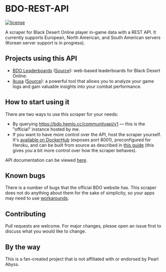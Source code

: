 # BDO-REST-API
[![license](https://img.shields.io/github/license/man90es/BDO-REST-API)](https://github.com/man90es/BDO-REST-API/blob/master/LICENSE)

A scraper for Black Desert Online player in-game data with a REST API. It currently supports European, North American, and South American servers (Korean server support is in progress).

## Projects using this API
- [BDO Leaderboards](https://bdo.hemlo.cc/leaderboards) ([Source](https://github.com/man90es/BDO-Leaderboards)): web-based leaderboards for Black Desert Online.
- [Ikusa](https://ikusa.site) ([Source](https://github.com/sch-28/ikusa_api)): a powerful tool that allows you to analyze your game logs and gain valuable insights into your combat performance.

## How to start using it
There are two ways to use this scraper for your needs:
* By querying https://bdo.hemlo.cc/communityapi/v1 — this is the "official" instance hosted by me.
* If you want to have more control over the API, host the scraper yourself. It's [available on DockerHub](https://hub.docker.com/r/man90/bdo-rest-api) (exposes port 8001), preconfigured for Heroku, and can be built from source as described in [this guide](docs/buildingFromSource.md) (this gives you a bit more control over how the scraper behaves).

API documentation can be viewed [here](https://man90es.github.io/BDO-REST-API/).

## Known bugs
There is a number of bugs that the official BDO website has. This scraper does not do anything about them for the sake of simplicity, so your apps may need to use [workarounds](docs/brokenStuff.md).

## Contributing
Pull requests are welcome. For major changes, please open an issue first to discuss what you would like to change.

## By the way
This is a fan-created project that is not affiliated with or endorsed by Pearl Abyss.
